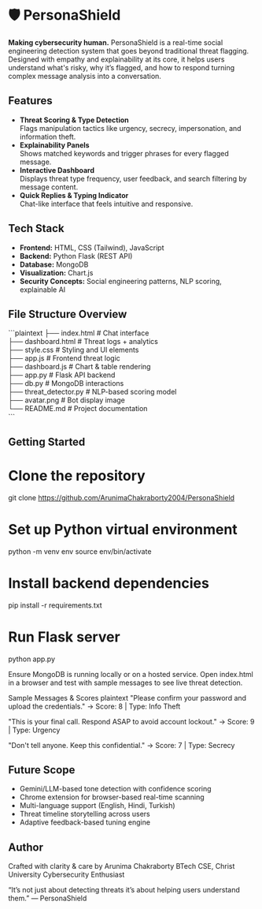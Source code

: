 # 🛡️ PersonaShield
**Making cybersecurity human.**
PersonaShield is a real-time social engineering detection system that goes beyond traditional threat flagging. Designed with empathy and explainability at its core, it helps users understand what's risky, why it’s flagged, and how to respond turning complex message analysis into a conversation.
##  Features
- **Threat Scoring & Type Detection**  
  Flags manipulation tactics like urgency, secrecy, impersonation, and information theft.
- **Explainability Panels**  
  Shows matched keywords and trigger phrases for every flagged message.
- **Interactive Dashboard**  
  Displays threat type frequency, user feedback, and search filtering by message content.
- **Quick Replies & Typing Indicator**  
  Chat-like interface that feels intuitive and responsive.
##  Tech Stack

- **Frontend:** HTML, CSS (Tailwind), JavaScript  
- **Backend:** Python Flask (REST API)  
- **Database:** MongoDB  
- **Visualization:** Chart.js  
- **Security Concepts:** Social engineering patterns, NLP scoring, explainable AI
##  File Structure Overview

\`\`\`plaintext
├── index.html            # Chat interface  
├── dashboard.html        # Threat logs + analytics  
├── style.css             # Styling and UI elements  
├── app.js                # Frontend threat logic  
├── dashboard.js          # Chart & table rendering  
├── app.py                # Flask API backend  
├── db.py                 # MongoDB interactions  
├── threat_detector.py    # NLP-based scoring model  
├── avatar.png            # Bot display image  
└── README.md             # Project documentation  
\`\`\`

##  Getting Started

# Clone the repository
git clone https://github.com/ArunimaChakraborty2004/PersonaShield

# Set up Python virtual environment
python -m venv env
source env/bin/activate

# Install backend dependencies
pip install -r requirements.txt

# Run Flask server
python app.py

Ensure MongoDB is running locally or on a hosted service. Open index.html in a browser and test with sample messages to see live threat detection.

Sample Messages & Scores
plaintext
"Please confirm your password and upload the credentials."
→ Score: 8 | Type: Info Theft

"This is your final call. Respond ASAP to avoid account lockout."
→ Score: 9 | Type: Urgency

"Don't tell anyone. Keep this confidential."
→ Score: 7 | Type: Secrecy
##  Future Scope

-  Gemini/LLM-based tone detection with confidence scoring  
-  Chrome extension for browser-based real-time scanning  
-  Multi-language support (English, Hindi, Turkish)  
-  Threat timeline storytelling across users  
-  Adaptive feedback-based tuning engine

## Author
Crafted with clarity & care by Arunima Chakraborty  BTech CSE, Christ University Cybersecurity Enthusiast

“It’s not just about detecting threats it’s about helping users understand them.” — PersonaShield
